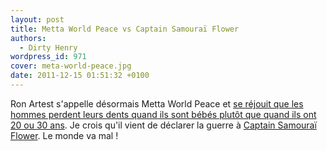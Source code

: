 ```yaml
---
layout: post
title: Metta World Peace vs Captain Samouraï Flower
authors:
  - Dirty Henry
wordpress_id: 971
cover: meta-world-peace.jpg
date: 2011-12-15 01:51:32 +0100
---
```


Ron Artest s'appelle désormais Metta World Peace et
[se réjouit que les hommes perdent leurs dents quand ils sont bébés plutôt que quand ils ont 20 ou 30 ans](http://chitwoodandhobbs.com/post/14199449976/let-them-lose-their-teeth-early).
Je crois qu'il vient de déclarer la guerre à [Captain Samouraï Flower](543). Le
monde va mal !
